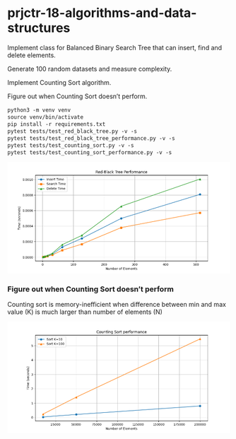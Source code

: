 # prjctr-18-algorithms-and-data-structures

Implement class for Balanced Binary Search Tree that can insert, find and delete elements.

Generate 100 random datasets and measure complexity.

Implement Counting Sort algorithm.

Figure out when Counting Sort doesn’t perform.

```
python3 -m venv venv
source venv/bin/activate
pip install -r requirements.txt
pytest tests/test_red_black_tree.py -v -s
pytest tests/test_red_black_tree_performance.py -v -s
pytest tests/test_counting_sort.py -v -s
pytest tests/test_counting_sort_performance.py -v -s
```

![red-black-tree performance](rbt_performance.png)

### Figure out when Counting Sort doesn’t perform

Counting sort is memory-inefficient when difference between min and max value (K) is much larger than number of elements (N)

![red-black-tree performance](counting_sort_performance.png)
